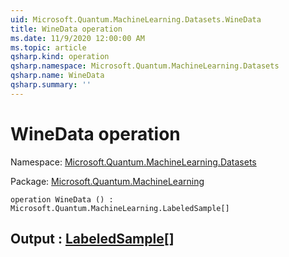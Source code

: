 ```yaml
---
uid: Microsoft.Quantum.MachineLearning.Datasets.WineData
title: WineData operation
ms.date: 11/9/2020 12:00:00 AM
ms.topic: article
qsharp.kind: operation
qsharp.namespace: Microsoft.Quantum.MachineLearning.Datasets
qsharp.name: WineData
qsharp.summary: ''
---
```


# WineData operation

Namespace: [Microsoft.Quantum.MachineLearning.Datasets](xref:Microsoft.Quantum.MachineLearning.Datasets)

Package: [Microsoft.Quantum.MachineLearning](https://nuget.org/packages/Microsoft.Quantum.MachineLearning)




```qsharp
operation WineData () : Microsoft.Quantum.MachineLearning.LabeledSample[]
```


## Output : [LabeledSample](xref:Microsoft.Quantum.MachineLearning.LabeledSample)[]

